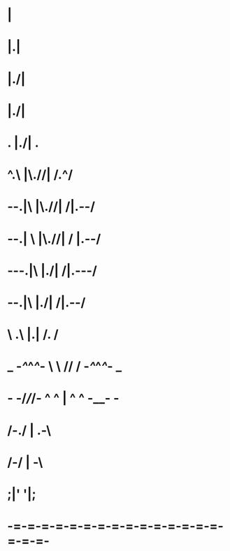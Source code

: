 
#                  |
#                 |.|
#                |\./|
#                |\./|
# .              |\./|              .
# \^.\          |\\.//|          /.^/
#  \--.|\       |\\.//|       /|.--/
#    \--.| \    |\\.//|    / |.--/
#     \---.|\    |\./|    /|.---/
#        \--.|\  |\./|  /|.--/
#           \ .\  |.|  /. /
# _ -_^_^_^_-  \ \\ // /  -_^_^_^_- _
#   - -/_/_/- ^ ^  |  ^ ^ -\_\_\- -
#             /-./ | \.-\
#            /-/   |   \-\
# 	        ;|'         '|;
# -=-=-=-=-=-=-=-=-=-=-=-=-=-=-=-=-=-=-

 